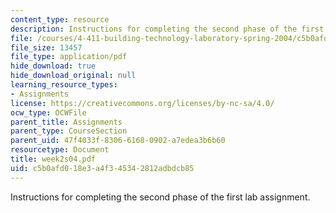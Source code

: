 ```yaml
---
content_type: resource
description: Instructions for completing the second phase of the first lab assignment.
file: /courses/4-411-building-technology-laboratory-spring-2004/c5b0afd018e3a4f345342812adbdcb85_week2s04.pdf
file_size: 13457
file_type: application/pdf
hide_download: true
hide_download_original: null
learning_resource_types:
- Assignments
license: https://creativecommons.org/licenses/by-nc-sa/4.0/
ocw_type: OCWFile
parent_title: Assignments
parent_type: CourseSection
parent_uid: 47f4033f-8306-6168-0902-a7edea3b6b60
resourcetype: Document
title: week2s04.pdf
uid: c5b0afd0-18e3-a4f3-4534-2812adbdcb85
---
```

Instructions for completing the second phase of the first lab assignment.